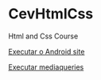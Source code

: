 # CevHtmlCss
 Html and Css Course


<a href='https://bbras81.github.io/CevHtmlCss/Exercicios/'>Executar o Android site </a> <br>

<a href='https://github.com/bbras81/CevHtmlCss/tree/main/modulo4/ex026/mq002/'>Executar mediaqueries</a>
